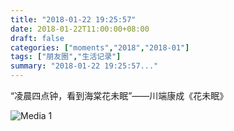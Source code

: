 ```yaml
---
title: "2018-01-22 19:25:57"
date: 2018-01-22T11:00:00+08:00
draft: false
categories: ["moments","2018","2018-01"]
tags: ["朋友圈","生活记录"]
summary: "2018-01-22 19:25:57..."
---
```


“凌晨四点钟，看到海棠花未眠”——川端康成《花未眠》

![Media 1](/Moments/photos/2018-01-22/201801221925570.jpg)

